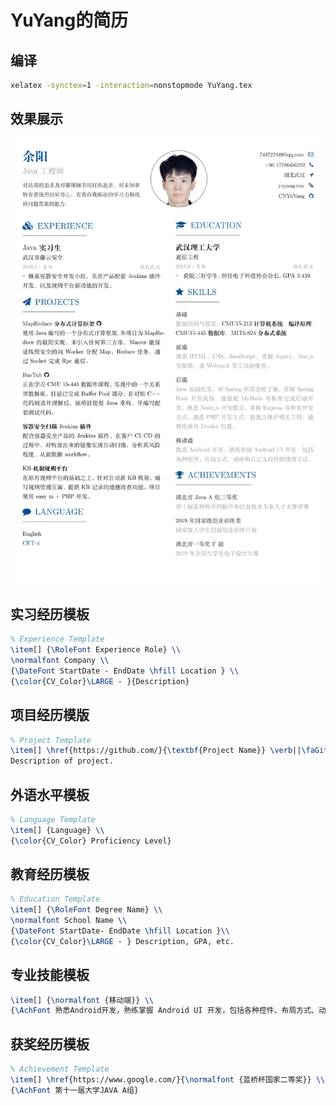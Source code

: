 # YuYang的简历

## 编译

```bash
xelatex -synctex=1 -interaction=nonstopmode YuYang.tex
```

## 效果展示

![](./YuYang.jpg)

## 实习经历模板

```tex
% Experience Template
\item[] {\RoleFont Experience Role} \\
\normalfont Company \\ 
{\DateFont StartDate - EndDate \hfill Location } \\ 
{\color{CV_Color}\LARGE - }{Description}
```
## 项目经历模版

```tex
% Project Template
\item[] \href{https://github.com/}{\textbf{Project Name}} \verb||\faGithub\enskip \\ 
Description of project.
```

## 外语水平模板

```tex
% Language Template
\item[] {Language} \\
{\color{CV_Color} Proficiency Level}
```

## 教育经历模板

```tex
% Education Template
\item[] {\RoleFont Degree Name} \\
\normalfont School Name \\
{\DateFont StartDate- EndDate \hfill Location }\\
{\color{CV_Color}\LARGE - } Description, GPA, etc.
```

## 专业技能模板

```tex
\item[] {\normalfont {移动端}} \\
{\AchFont 熟悉Android开发，熟练掌握 Android UI 开发，包括各种控件、布局方式、动画和自定义控件的使用方法。}
```

## 获奖经历模板

```tex
% Achievement Template
\item[] \href{https://www.google.com/}{\normalfont {蓝桥杯国家二等奖}} \\
{\AchFont 第十一届大学JAVA A组}
```